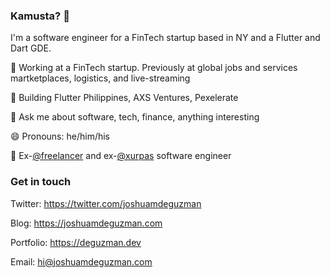 ### Kamusta? 👋

I'm a software engineer for a FinTech startup based in NY and a Flutter and Dart GDE.

📱 Working at a FinTech startup. Previously at global jobs and services martketplaces, logistics, and live-streaming

🏢 Building Flutter Philippines, AXS Ventures, Pexelerate

💬 Ask me about software, tech, finance, anything interesting

😄 Pronouns: he/him/his

💼 Ex-[@freelancer](https://github.com/freelancer) and ex-[@xurpas](https://xurpas.com) software engineer

### Get in touch

Twitter: https://twitter.com/joshuamdeguzman

Blog: https://joshuamdeguzman.com

Portfolio: https://deguzman.dev

Email: hi@joshuamdeguzman.com
